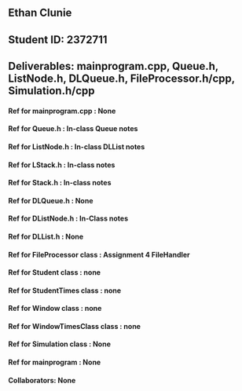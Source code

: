## Ethan Clunie
## Student ID: 2372711
## Deliverables: mainprogram.cpp, Queue.h, ListNode.h, DLQueue.h, FileProcessor.h/cpp, Simulation.h/cpp
#### Ref for mainprogram.cpp : None
#### Ref for Queue.h : In-class Queue notes
#### Ref for ListNode.h : In-class DLList notes
#### Ref for LStack.h : In-class notes
#### Ref for Stack.h : In-class notes
#### Ref for DLQueue.h : None
#### Ref for DListNode.h : In-Class notes
#### Ref for DLList.h : None
#### Ref for FileProcessor class : Assignment 4 FileHandler
#### Ref for Student class : none
#### Ref for StudentTimes class : none
#### Ref for Window class : none
#### Ref for WindowTimesClass class : none
#### Ref for Simulation class : None
#### Ref for mainprogram : None
#### Collaborators: None